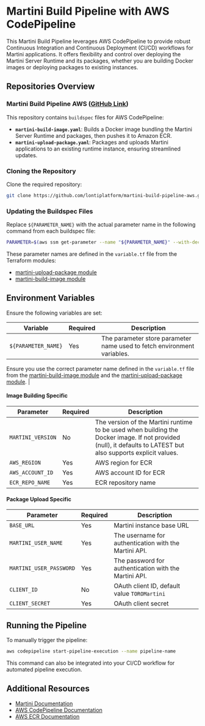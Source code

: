 # Martini Build Pipeline with AWS CodePipeline

This Martini Build Pipeline leverages AWS CodePipeline to provide robust Continuous Integration and Continuous Deployment (CI/CD) workflows for Martini applications. It offers flexibility and control over deploying the Martini Server Runtime and its packages, whether you are building Docker images or deploying packages to existing instances.

## Repositories Overview

### Martini Build Pipeline AWS ([GitHub Link](https://github.com/lontiplatform/martini-build-pipeline-aws))

This repository contains `buildspec` files for AWS CodePipeline:

- **`martini-build-image.yaml`**: Builds a Docker image bundling the Martini Server Runtime and packages, then pushes it to Amazon ECR.
- **`martini-upload-package.yaml`**: Packages and uploads Martini applications to an existing runtime instance, ensuring streamlined updates.

### Cloning the Repository

Clone the required repository:

```bash
git clone https://github.com/lontiplatform/martini-build-pipeline-aws.git
```

### Updating the Buildspec Files

Replace `${PARAMETER_NAME}` with the actual parameter name in the following command from each buildspec file:

```bash
PARAMETER=$(aws ssm get-parameter --name "${PARAMETER_NAME}" --with-decryption --query "Parameter.Value" --output text)
```

These parameter names are defined in the `variable.tf` file from the Terraform modules:  
- [martini-upload-package module](https://github.com/lontiplatform/martini-build-pipeline-aws-terraform/tree/main/martini-upload-package)  
- [martini-build-image module](https://github.com/lontiplatform/martini-build-pipeline-aws-terraform/tree/main/martini-build-image)  

## Environment Variables

Ensure the following variables are set:

| Variable | Required | Description |
|-----------|----------|-------------|                                                                                                                                        
| `${PARAMETER_NAME}`      | Yes          | The parameter store parameter name used to fetch environment variables.

Ensure you use the correct parameter name defined in the `variable.tf` file from the [martini-build-image module](https://github.com/lontiplatform/martini-build-pipeline-aws-terraform/blob/main/martini-build-image) and the [martini-upload-package module](https://github.com/lontiplatform/martini-build-pipeline-aws-terraform/blob/main/martini-upload-package). |

#### Image Building Specific
| Parameter | Required | Description |
|-----------|----------|-------------|
| `MARTINI_VERSION` | No | The version of the Martini runtime to be used when building the Docker image. If not provided (null), it defaults to LATEST but also supports explicit values. |
| `AWS_REGION` | Yes | AWS region for ECR |
| `AWS_ACCOUNT_ID` | Yes | AWS account ID for ECR |
| `ECR_REPO_NAME` | Yes | ECR repository name |

#### Package Upload Specific
| Parameter | Required | Description |
|-----------|----------|-------------|
| `BASE_URL` | Yes | Martini instance base URL |
| `MARTINI_USER_NAME` | Yes | The username for authentication with the Martini API.|
| `MARTINI_USER_PASSWORD` | Yes | The password for authentication with the Martini API. |
| `CLIENT_ID` | No | OAuth client ID, default value `TOROMartini` |
| `CLIENT_SECRET` | Yes | OAuth client secret |


## Running the Pipeline

To manually trigger the pipeline:

```bash
aws codepipeline start-pipeline-execution --name pipeline-name
```

This command can also be integrated into your CI/CD workflow for automated pipeline execution.

## Additional Resources

- [Martini Documentation](https://developer.lonti.com/docs/martini/v1/)
- [AWS CodePipeline Documentation](https://docs.aws.amazon.com/codepipeline/)
- [AWS ECR Documentation](https://docs.aws.amazon.com/ecr/)